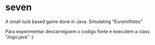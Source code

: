 # seven
A small luck based game done in Java. Simulating "Euromilhões"

Para experimentar descarreguem o codigo fonte e executem a class "Jogo.java" :)
